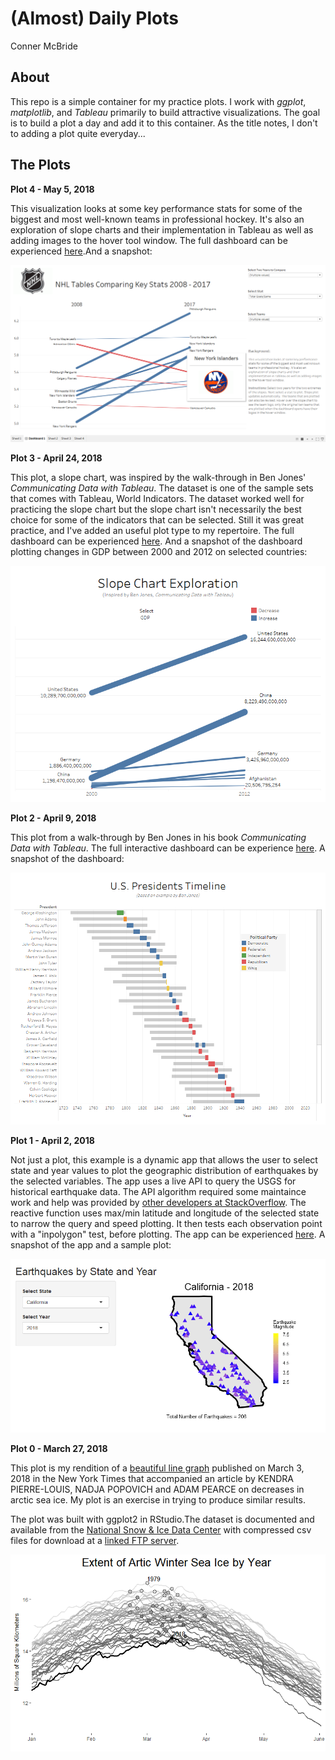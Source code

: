 (Almost) Daily Plots
================
Conner McBride

About
-----

This repo is a simple container for my practice plots. I work with *ggplot*, *matplotlib*, and *Tableau* primarily to build attractive visualizations. The goal is to build a plot a day and add it to this container. As the title notes, I don't to adding a plot quite everyday...

The Plots
---------

**Plot 4 - May 5, 2018**

This visualization looks at some key performance stats for some of the biggest and most well-known teams in professional hockey. It's also an exploration of slope charts and their implementation in Tableau as well as adding images to the hover tool window. The full dashboard can be experienced [here](https://public.tableau.com/profile/conner.mcbride#!/vizhome/NHLHockeyStatsSlopeChart/Dashboard1?publish=yes).And a snapshot:

![](NHL_viz.png)

**Plot 3 - April 24, 2018**

This plot, a slope chart, was inspired by the walk-through in Ben Jones' *Communicating Data with Tableau*. The dataset is one of the sample sets that comes with Tableau, World Indicators. The dataset worked well for practicing the slope chart but the slope chart isn't necessarily the best choice for some of the indicators that can be selected. Still it was great practice, and I've added an useful plot type to my repertoire. The full dashboard can be experienced [here](https://public.tableau.com/profile/conner.mcbride#!/vizhome/slopechart_exploration/Dashboard1?publish=yes). And a snapshot of the dashboard plotting changes in GDP between 2000 and 2012 on selected countries:

![](slopechart_exploration.png)

**Plot 2 - April 9, 2018**

This plot from a walk-through by Ben Jones in his book *Communicating Data with Tableau*. The full interactive dashboard can be experience [here](https://public.tableau.com/profile/conner.mcbride#!/vizhome/presidents_timeline/Dashboard1?publish=yes). A snapshot of the dashboard:

![](presidents_timeline.png)

**Plot 1 - April 2, 2018**

Not just a plot, this example is a dynamic app that allows the user to select state and year values to plot the geographic distribution of earthquakes by the selected variables. The app uses a live API to query the USGS for historical earthquake data. The API algorithm required some maintaince work and help was provided by [other developers at StackOverflow](https://stackoverflow.com/questions/49545608/r-what-causes-error-when-using-usgs-api?noredirect=1#comment86099289_49545608). The reactive function uses max/min latitude and longitude of the selected state to narrow the query and speed plotting. It then tests each observation point with a "inpolygon" test, before plotting. The app can be experienced [here](https://connermcb.shinyapps.io/quakes_shiny_app/). A snapshot of the app and a sample plot:

![](earthquakes.PNG)

**Plot 0 - March 27, 2018**

This plot is my rendition of a [beautiful line graph](https://www.nytimes.com/interactive/2018/03/23/climate/arctic-ice-maximum.html) published on March 3, 2018 in the New York Times that accompanied an article by KENDRA PIERRE-LOUIS, NADJA POPOVICH and ADAM PEARCE on decreases in arctic sea ice. My plot is an exercise in trying to produce similar results.

The plot was built with ggplot2 in RStudio.The dataset is documented and available from the [National Snow & Ice Data Center](https://nsidc.org/data/search/#keywords=sea+ice/sortKeys=score,,desc/facetFilters=%257B%257D/pageNumber=1/itemsPerPage=25) with compressed csv files for download at a [linked FTP server](ftp://sidads.colorado.edu/DATASETS/NOAA/G02135/).

<img src="README-unnamed-chunk-6-1.png" style="display: block; margin: auto;" />
